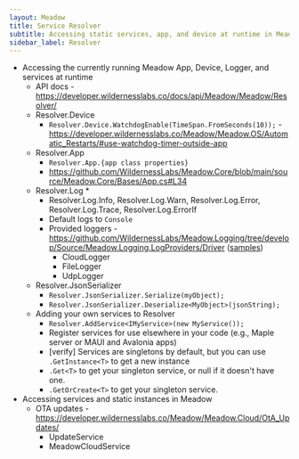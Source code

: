 ```yaml
---
layout: Meadow
title: Service Resolver
subtitle: Accessing static services, app, and device at runtime in Meadow
sidebar_label: Resolver
---
```


<!-- TODO: Link back to here from https://developer.wildernesslabs.co/Meadow/Meadow_Basics/Apps/#accessing-your-running-app-device-or-log -->

<!-- TODO: Questions
  * All services are singleton? How to do an instance? (Mentioned in Slack at one point.)

  * What sets up JsonSerializer?
    -> MeadowOS.cs in Meadow.Core (https://github.com/WildernessLabs/Meadow.Core/blob/2ced159970a66741fca33c54def8fdffe597b496/Source/Meadow.Core/MeadowOS.cs#L584)
-->

* Accessing the currently running Meadow App, Device, Logger, and services at runtime
  * API docs - https://developer.wildernesslabs.co/docs/api/Meadow/Meadow/Resolver/
  * Resolver.Device
    * `Resolver.Device.WatchdogEnable(TimeSpan.FromSeconds(10));` - https://developer.wildernesslabs.co/Meadow/Meadow.OS/Automatic_Restarts/#use-watchdog-timer-outside-app
  * Resolver.App
    * `Resolver.App.{app class properties}`
    * https://github.com/WildernessLabs/Meadow.Core/blob/main/source/Meadow.Core/Bases/App.cs#L34
  * Resolver.Log
    * 
    * Resolver.Log.Info, Resolver.Log.Warn, Resolver.Log.Error, Resolver.Log.Trace, Resolver.Log.ErrorIf
    * Default logs to `Console`
    * Provided loggers - https://github.com/WildernessLabs/Meadow.Logging/tree/develop/Source/Meadow.Logging.LogProviders/Driver ([samples](https://github.com/WildernessLabs/Meadow.Logging/tree/develop/Source/Meadow.Logging.LogProviders/Samples))
      * CloudLogger
      * FileLogger
      * UdpLogger
  * Resolver.JsonSerializer
    * `Resolver.JsonSerializer.Serialize(myObject);`
    * `Resolver.JsonSerializer.Deserialize<MyObject>(jsonString);`
  * Adding your own services to Resolver
    * `Resolver.AddService<IMyService>(new MyService());`
    * Register services for use elsewhere in your code (e.g., Maple server or MAUI and Avalonia apps)
    * [verify] Services are singletons by default, but you can use `.GetInstance<T>` to get a new instance
    * `.Get<T>` to get your singleton service, or null if it doesn't have one.
    * `.GetOrCreate<T>` to get your singleton service.
* Accessing services and static instances in Meadow
  * OTA updates - https://developer.wildernesslabs.co/Meadow/Meadow.Cloud/OtA_Updates/
    * UpdateService
    * MeadowCloudService
